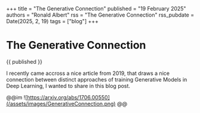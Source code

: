 +++
title = "The Generative Connection"
published = "19 February 2025"
authors = "Ronald Albert"
rss = "The Generative Connection"
rss_pubdate = Date(2025, 2, 19)
tags = ["blog"]
+++
# The Generative Connection

{{ published }}

I recently came accross a nice article from 2019, that draws a nice connection between distinct approaches of training Generative Models in Deep Learning, I wanted to share in this blog post.

@@im
![https://arxiv.org/abs/1706.00550](/assets/images/GenerativeConnection.png)
@@
